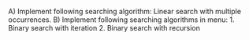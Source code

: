 A) Implement following searching algorithm: Linear search with multiple occurrences. 
B) Implement following searching algorithms in menu: 1. Binary search with iteration 2. Binary search with recursion 

